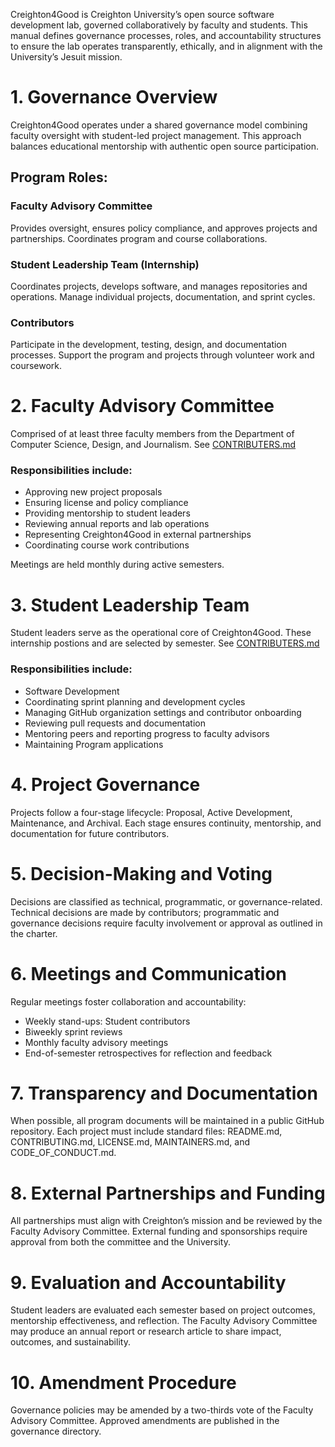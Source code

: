Creighton4Good is Creighton University’s open source software development lab, governed collaboratively by faculty and students. This manual defines governance processes, roles, and accountability structures to ensure the lab operates transparently, ethically, and in alignment with the University’s Jesuit mission.

# 1. Governance Overview
Creighton4Good operates under a shared governance model combining faculty oversight with student-led project management. This approach balances educational mentorship with authentic open source participation.

## Program Roles: 
### Faculty Advisory Committee 
Provides oversight, ensures policy compliance, and approves projects and partnerships. Coordinates program and course collaborations. 
### Student Leadership Team (Internship)
Coordinates projects, develops software, and manages repositories and operations. Manage individual projects, documentation, and sprint cycles. 
### Contributors
Participate in the development, testing, design, and documentation processes. Support the program and projects through volunteer work and coursework.

# 2. Faculty Advisory Committee
Comprised of at least three faculty members from the Department of Computer Science, Design, and Journalism. See [CONTRIBUTERS.md](/CONTRIBUTORS.md)

### Responsibilities include: 
- Approving new project proposals 
- Ensuring license and policy compliance 
- Providing mentorship to student leaders 
- Reviewing annual reports and lab operations 
- Representing Creighton4Good in external partnerships
- Coordinating course work contributions

Meetings are held monthly during active semesters. 

# 3. Student Leadership Team
Student leaders serve as the operational core of Creighton4Good. These internship postions and are selected by semester. See [CONTRIBUTERS.md](/CONTRIBUTORS.md)
### Responsibilities include:
- Software Development
- Coordinating sprint planning and development cycles
- Managing GitHub organization settings and contributor onboarding
- Reviewing pull requests and documentation
- Mentoring peers and reporting progress to faculty advisors
- Maintaining Program applications 

# 4. Project Governance
Projects follow a four-stage lifecycle: Proposal, Active Development, Maintenance, and Archival. Each stage ensures continuity, mentorship, and documentation for future contributors.

# 5. Decision-Making and Voting
Decisions are classified as technical, programmatic, or governance-related. Technical decisions are made by contributors; programmatic and governance decisions require faculty involvement or approval as outlined in the charter.

# 6. Meetings and Communication
Regular meetings foster collaboration and accountability:
- Weekly stand-ups: Student contributors
- Biweekly sprint reviews
- Monthly faculty advisory meetings
- End-of-semester retrospectives for reflection and feedback

# 7. Transparency and Documentation
When possible, all program documents will be maintained in a public GitHub repository. Each project must include standard files: README.md, CONTRIBUTING.md, LICENSE.md, MAINTAINERS.md, and CODE_OF_CONDUCT.md.

# 8. External Partnerships and Funding
All partnerships must align with Creighton’s mission and be reviewed by the Faculty Advisory Committee. External funding and sponsorships require approval from both the committee and the University.

# 9. Evaluation and Accountability
Student leaders are evaluated each semester based on project outcomes, mentorship effectiveness, and reflection. The Faculty Advisory Committee may produce an annual report or research article to share impact, outcomes, and sustainability.

# 10. Amendment Procedure
Governance policies may be amended by a two-thirds vote of the Faculty Advisory Committee. Approved amendments are published in the governance directory.
